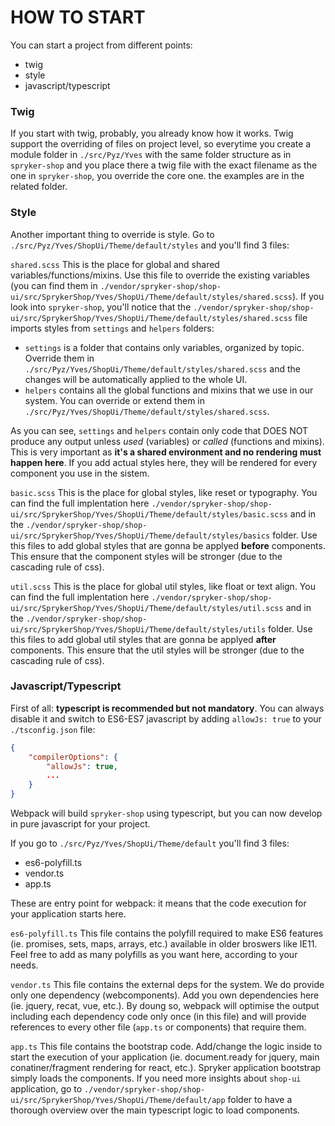 # HOW TO START

You can start a project from different points:
- twig
- style
- javascript/typescript

### Twig

If you start with twig, probably, you already know how it works.
Twig support the overriding of files on project level, so everytime you create a module folder in `./src/Pyz/Yves` with the same folder structure as in `spryker-shop` and you place there a twig file with the exact filename as the one in `spryker-shop`, you override the core one. the examples are in the related folder.

### Style

Another important thing to override is style.
Go to `./src/Pyz/Yves/ShopUi/Theme/default/styles` and you'll find 3 files:

`shared.scss`
This is the place for global and shared variables/functions/mixins.
Use this file to override the existing variables (you can find them in `./vendor/spryker-shop/shop-ui/src/SprykerShop/Yves/ShopUi/Theme/default/styles/shared.scss`).
If you look into `spryker-shop`, you'll notice that the `./vendor/spryker-shop/shop-ui/src/SprykerShop/Yves/ShopUi/Theme/default/styles/shared.scss` file imports styles from `settings` and `helpers` folders:

- `settings` is a folder that contains only variables, organized by topic. Override them in `./src/Pyz/Yves/ShopUi/Theme/default/styles/shared.scss` and the changes will be automatically applied to the whole UI.
- `helpers` contains all the global functions and mixins that we use in our system. You can override or extend them in `./src/Pyz/Yves/ShopUi/Theme/default/styles/shared.scss`.

As you can see, `settings` and `helpers` contain only code that DOES NOT produce any output unless *used* (variables) or *called* (functions and mixins). This is very important as **it's a shared environment and no rendering must happen here**. If you add actual styles here, they will be rendered for every component you use in the sistem.

`basic.scss`
This is the place for global styles, like reset or typography.
You can find the full implentation here `./vendor/spryker-shop/shop-ui/src/SprykerShop/Yves/ShopUi/Theme/default/styles/basic.scss` and in the `./vendor/spryker-shop/shop-ui/src/SprykerShop/Yves/ShopUi/Theme/default/styles/basics` folder.
Use this files to add global styles that are gonna be applyed **before** components.
This ensure that the component styles will be stronger (due to the cascading rule of css).

`util.scss`
This is the place for global util styles, like float or text align.
You can find the full implentation here `./vendor/spryker-shop/shop-ui/src/SprykerShop/Yves/ShopUi/Theme/default/styles/util.scss` and in the `./vendor/spryker-shop/shop-ui/src/SprykerShop/Yves/ShopUi/Theme/default/styles/utils` folder.
Use this files to add global util styles that are gonna be applyed **after** components.
This ensure that the util styles will be stronger (due to the cascading rule of css).

### Javascript/Typescript

First of all: **typescript is recommended but not mandatory**.
You can always disable it and switch to ES6-ES7 javascript by adding `allowJs: true` to your `./tsconfig.json` file:

```json
{
    "compilerOptions": {
        "allowJs": true,
        ...
    }
}
```

Webpack will build `spryker-shop` using typescript, but you can now develop in pure javascript for your project.

If you go to `./src/Pyz/Yves/ShopUi/Theme/default` you'll find 3 files:
- es6-polyfill.ts
- vendor.ts
- app.ts

These are entry point for webpack: it means that the code execution for your application starts here.

`es6-polyfill.ts`
This file contains the polyfill required to make ES6 features (ie. promises, sets, maps, arrays, etc.) available in older broswers like IE11. Feel free to add as many polyfills as you want here, according to your needs.

`vendor.ts`
This file contains the external deps for the system. We do provide only one dependency (webcomponents).
Add you own dependencies here (ie. jquery, recat, vue, etc.).
By doung so, webpack will optimise the output including each dependency code only once (in this file) and will provide references to every other file (`app.ts` or components) that require them.

`app.ts`
This file contains the bootstrap code.
Add/change the logic inside to start the execution of your application (ie. document.ready for jquery, main conatiner/fragment rendering for react, etc.).
Spryker application bootstrap simply loads the components.
If you need more insights about `shop-ui` application, go to `./vendor/spryker-shop/shop-ui/src/SprykerShop/Yves/ShopUi/Theme/default/app` folder to have a thorough overview over the main typescript logic to load components.
